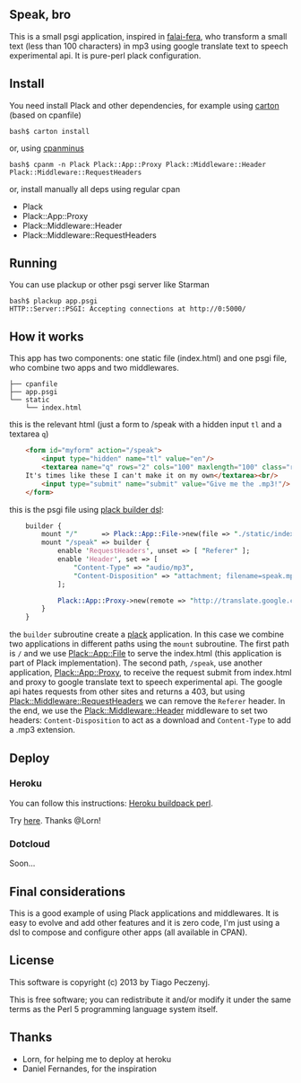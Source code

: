 ## Speak, bro

This is a small psgi application, inspired in [falai-fera](https://github.com/danielfm/falai-fera), who transform a small text (less than 100 characters) in mp3 using google translate text to speech experimental api. It is pure-perl plack configuration.

## Install

You need install Plack and other dependencies, for example using [carton](https://metacpan.org/module/Carton) (based on cpanfile)

	bash$ carton install

or, using [cpanminus](https://metacpan.org/module/App::cpanminus)

	bash$ cpanm -n Plack Plack::App::Proxy Plack::Middleware::Header Plack::Middleware::RequestHeaders
	
or, install manually all deps using regular cpan

* Plack
* Plack::App::Proxy
* Plack::Middleware::Header
* Plack::Middleware::RequestHeaders
	
## Running	

You can use plackup or other psgi server like Starman

	bash$ plackup app.psgi
	HTTP::Server::PSGI: Accepting connections at http://0:5000/
	
## How it works

This app has two components: one static file (index.html) and one psgi file, who combine two apps and two middlewares. 

	├── cpanfile
	├── app.psgi
	└── static
	    └── index.html

this is the relevant html (just a form to /speak with a hidden input `tl` and a textarea `q`)

```html
	<form id="myform" action="/speak">
		<input type="hidden" name="tl" value="en"/>
		<textarea name="q" rows="2" cols="100" maxlength="100" class="required">I should have know better than to let you go alone.
	It's times like these I can't make it on my own</textarea><br/>
		<input type="submit" name="submit" value="Give me the .mp3!"/>
	</form>
```

this is the psgi file using [plack builder dsl](https://metacpan.org/module/Plack::Builder):

```perl
	builder { 
		mount "/"      => Plack::App::File->new(file => "./static/index.html");
		mount "/speak" => builder {
			enable 'RequestHeaders', unset => [ "Referer" ];
			enable 'Header', set => [
				"Content-Type" => "audio/mp3", 
				"Content-Disposition" => "attachment; filename=speak.mp3" 
			];

			Plack::App::Proxy->new(remote => "http://translate.google.com/translate_tts")
		}
	}
```

the `builder` subroutine create a [plack](https://metacpan.org/release/Plack) application. In this case we combine two applications in different paths using the `mount` subroutine. The first path is `/` and we use [Plack::App::File](https://metacpan.org/module/Plack::App::File) to serve the index.html (this application is part of Plack implementation). The second path, `/speak`, use another application, [Plack::App::Proxy](https://metacpan.org/module/Plack::App::Proxy), to receive the request submit from index.html and proxy to google translate text to speech experimental api. The google api hates requests from other sites and returns a 403, but using [Plack::Middleware::RequestHeaders](https://metacpan.org/module/Plack::Middleware::RequestHeaders) we can remove the `Referer` header. In the end, we use the [Plack::Middleware::Header](https://metacpan.org/module/Plack::Middleware::Header) middleware to set two headers: `Content-Disposition` to act as a download and `Content-Type` to add a .mp3 extension.

## Deploy

### Heroku 

You can follow this instructions: [Heroku buildpack perl](https://github.com/miyagawa/heroku-buildpack-perl).

Try [here](http://speak-bro.herokuapp.com). Thanks @Lorn!

### Dotcloud

Soon...

## Final considerations

This is a good example of using Plack applications and middlewares. It is easy to evolve and add other features and it is zero code, I'm just using a dsl to compose and configure other apps (all available in CPAN).

## License

This software is copyright (c) 2013 by Tiago Peczenyj.
 
This is free software; you can redistribute it and/or modify it under
the same terms as the Perl 5 programming language system itself.

## Thanks

* Lorn, for helping me to deploy at heroku
* Daniel Fernandes, for the inspiration
